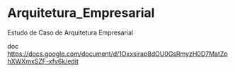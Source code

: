 # Arquitetura_Empresarial
Estudo de Caso de Arquitetura Empresarial

doc https://docs.google.com/document/d/1Oxxsirap8dOU0GsRmyzH0D7MatZphXWXmxSZF-xfv6k/edit

